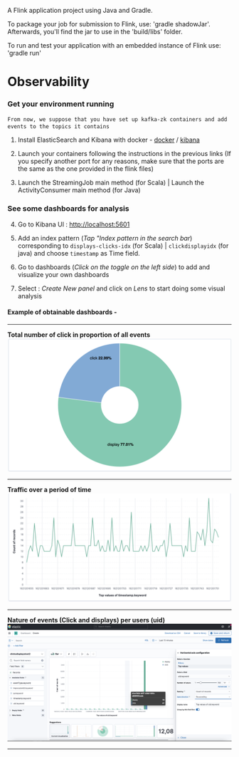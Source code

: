 A Flink application project using Java and Gradle.

To package your job for submission to Flink, use: 'gradle shadowJar'. Afterwards, you'll find the
jar to use in the 'build/libs' folder.

To run and test your application with an embedded instance of Flink use: 'gradle run'

# Observability

### Get your environment running 

    From now, we suppose that you have set up kafka-zk containers and add events to the topics it contains

1. Install ElasticSearch and Kibana with docker - [docker](https://www.elastic.co/guide/en/elasticsearch/reference/current/docker.html) / [kibana](https://www.elastic.co/guide/en/kibana/current/docker.html) 

2. Launch your containers following the instructions in the previous links (If you specify another port for any reasons, make sure that the ports are the same as the one provided in the flink files)

3. Launch the StreamingJob main method (for Scala) | Launch the ActivityConsumer main method (for Java)

### See some dashboards for analysis

4. Go to Kibana UI : [http://localhost:5601](http://localhost:5601)

5. Add an index pattern (*Tap "Index pattern in the search bar*) corresponding to `displays-clicks-idx` (for Scala) | `clickdisplayidx` (for java) and choose ```timestamp``` as Time field.

6. Go to dashboards (*Click on the toggle on the left side*) to add and visualize your own dashboards 
7. Select : *Create New panel* and click on *Lens* to start doing some visual analysis

#### Example of obtainable dashboards - 
---

**Total number of click in proportion of all events**
![alt text](./data/CTR.png)

---
**Traffic over a period of time**
![alt text](./data/Traffic.png)

---
**Nature of events (Click and displays) per users (uid)**
![alt text](./data/CTRUser.png)

---
